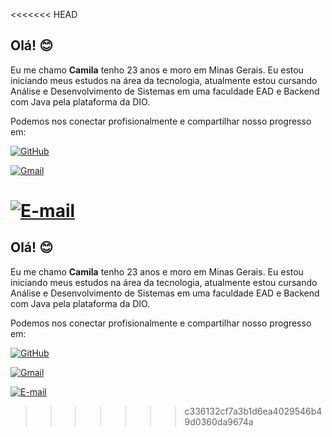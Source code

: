 <<<<<<< HEAD
## Olá! 😊
Eu me chamo **Camila** tenho 23 anos e moro em Minas Gerais. Eu estou iniciando meus estudos na área da tecnologia, atualmente estou cursando Análise e Desenvolvimento de Sistemas em uma faculdade EAD e Backend com Java pela plataforma da DIO.

Podemos nos conectar profisionalmente e compartilhar nosso progresso em:

[![GitHub](https://img.shields.io/badge/GitHub-black?style=for-the-badge&logo=github&logoColor=white)](https://github.com/camilasntx) 

[![Gmail](https://img.shields.io/badge/Gmail-black?style=for-the-badge&logo=gmail&logoColor=white)](mailto:camilsntx@gmail.com)

[![E-mail](https://img.shields.io/badge/-Email-black?style=for-the-badge&logo=microsoft-outlook&logoColor=white)](mailto:camilasntx@outlook.com)
=======
## Olá! 😊
Eu me chamo **Camila** tenho 23 anos e moro em Minas Gerais. Eu estou iniciando meus estudos na área da tecnologia, atualmente estou cursando Análise e Desenvolvimento de Sistemas em uma faculdade EAD e Backend com Java pela plataforma da DIO.

Podemos nos conectar profisionalmente e compartilhar nosso progresso em:

[![GitHub](https://img.shields.io/badge/GitHub-black?style=for-the-badge&logo=github&logoColor=white)](https://github.com/camilasntx) 

[![Gmail](https://img.shields.io/badge/Gmail-black?style=for-the-badge&logo=gmail&logoColor=white)](mailto:camilsntx@gmail.com)

[![E-mail](https://img.shields.io/badge/-Email-black?style=for-the-badge&logo=microsoft-outlook&logoColor=white)](mailto:camilasntx@outlook.com)
>>>>>>> c336132cf7a3b1d6ea4029546b49d0360da9674a
